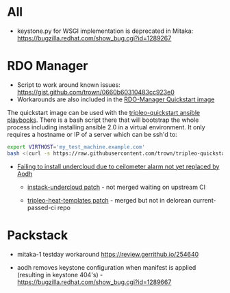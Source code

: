 # All

* keystone.py for WSGI implementation is deprecated in Mitaka: https://bugzilla.redhat.com/show_bug.cgi?id=1289267

# RDO Manager
* Script to work around known issues: https://gist.github.com/trown/0660b60310483cc923e0
* Workarounds are also included in the [RDO-Manager Quickstart image](https://ci.centos.org/artifacts/rdo/images/mitaka/delorean/)

The quickstart image can be used with the [tripleo-quickstart ansible playbooks](https://github.com/trown/tripleo-quickstart).
There is a bash script there that will bootstrap the whole process including installing ansible 2.0 in a virtual environment.
It only requires a hostname or IP of a server which can be ssh'd to:

```bash    
export VIRTHOST='my_test_machine.example.com'
bash <(curl -s https://raw.githubusercontent.com/trown/tripleo-quickstart/master/quickstart.sh) mitaka
```

* [Failing to install undercloud due to ceilometer alarm not yet replaced by Aodh](https://bugs.launchpad.net/tripleo/+bug/1521922)

    * [instack-undercloud patch](https://review.openstack.org/#/c/253716/) - not merged waiting on upstream CI

    * [tripleo-heat-templates patch](https://review.openstack.org/#/c/253717/) - merged but not in delorean current-passed-ci repo

# Packstack

  * mitaka-1 testday workaround https://review.gerrithub.io/254640

* aodh removes keystone configuration when manifest is applied (resulting in keystone 404's) - https://bugzilla.redhat.com/show_bug.cgi?id=1289667


